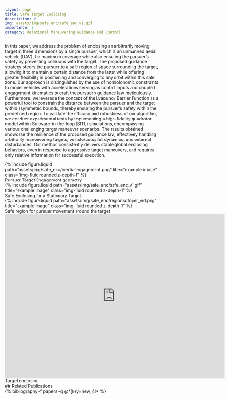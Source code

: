 ```yaml
---
layout: page
title: Safe Target Enclosing
description: #
img: assets/img/safe_enc/safe_enc_v1.gif
importance: 2
category: Relational Maneuvering Guidance and Control
---
```


In this paper, we address the problem of enclosing an arbitrarily moving target in three dimensions by a single pursuer, which is an unmanned aerial vehicle (UAV), for maximum coverage while also ensuring the pursuer’s safety by preventing collisions with the target. The proposed guidance strategy steers the pursuer to a safe region of space surrounding the target, allowing it to maintain a certain distance from the latter while offering greater flexibility in positioning and converging to any orbit within this safe zone. Our approach is distinguished by the use of nonholonomic constraints to model vehicles with accelerations serving as control inputs and coupled engagement kinematics to craft the pursuer’s guidance law meticulously. Furthermore, we leverage the concept of the Lyapunov Barrier Function as a powerful tool to constrain the distance between the pursuer and the target within asymmetric bounds, thereby ensuring the pursuer’s safety within the predefined region. To validate the efficacy and robustness of our algorithm, we conduct experimental tests by implementing a high-fidelity quadrotor model within Software-in-the-loop (SITL) simulations, encompassing various challenging target maneuver scenarios. The results obtained showcase the resilience of the proposed guidance law, effectively handling
arbitrarily maneuvering targets, vehicle/autopilot dynamics, and external disturbances. Our method consistently delivers stable global enclosing behaviors, even in response to aggressive target maneuvers, and requires only relative information for successful execution.

<div class="row justify-content-sm-center">
    <div class="col-sm-6 mt-3 mt-md-0">
        {% include figure.liquid path="assets/img/safe_enc/inertialengagement.png" title="example image" class="img-fluid rounded z-depth-1" %}
    </div>
</div>
<div class="row justify-content-sm-center">
    <div class="caption">
        Pursuer Target Engagement geometry
    </div>
</div>
<div class="row justify-content-sm-center">
    <div class="col-sm-6 mt-3 mt-md-0">
        {% include figure.liquid path="assets/img/safe_enc/safe_enc_v1.gif" title="example image" class="img-fluid rounded z-depth-1" %}
    </div>
</div>
<div class="row justify-content-sm-center">
    <div class="caption">
        Safe Enclosing for a Stationary Target. 
    </div>
</div>
<div class="row justify-content-sm-center">
    <div class="col-sm-6 mt-3 mt-md-0">
        {% include figure.liquid path="assets/img/safe_enc/regionsofoper_vid.png" title="example image" class="img-fluid rounded z-depth-1" %}
    </div>
</div>
<div class="row justify-content-sm-center">
    <div class="caption">
        Safe region for pursuer movement around the target
    </div>
</div>
<div class="row justify-content-sm-center">
    <iframe width="720" height="540" src="https://www.youtube.com/embed/zmdImaB7bp0" title="Software-in-the-loop simulations with tuned autopilot" frameborder="0" allow="accelerometer; autoplay; clipboard-write; encrypted-media; gyroscope; picture-in-picture; web-share" referrerpolicy="strict-origin-when-cross-origin" allowfullscreen></iframe>
</div>
<div class="caption">
    Target enclosing   
</div>
## Related Publications
<div class="publications">
  {% bibliography -f papers -q @*[key=new_4]* %}  
</div>
